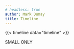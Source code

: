 ```yaml
---
# headless: true
author: Mark Dumay
title: Timeline
---
```


{{< timeline data="timeline" >}}

<div class="container p-0 d-block d-md-none">
    SMALL ONLY
</div>

